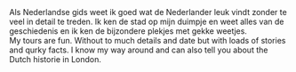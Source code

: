 <div lang="nl">
Als Nederlandse gids weet ik goed wat de Nederlander leuk vindt zonder te veel in
detail te treden. Ik ken de stad op mijn duimpje en weet alles van de geschiedenis en ik ken de bijzondere plekjes met gekke weetjes.
</div>

<div lang="en">
My tours are fun. Without to much details and date but with loads of stories and qurky facts. 
I know my way around and can also tell you about the Dutch historie in London.
</div>
